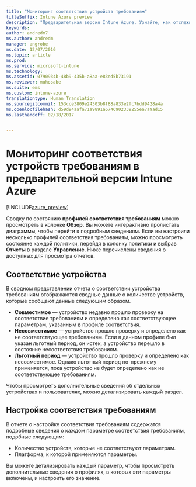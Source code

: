 ```yaml
---
title: "Мониторинг соответствия устройств требованиям"
titleSuffix: Intune Azure preview
description: "Предварительная версия Intune Azure. Узнайте, как отслеживать соответствие устройств требованиям."
keywords: 
author: andredm7
ms.author: andredm
manager: angrobe
ms.date: 12/07/2016
ms.topic: article
ms.prod: 
ms.service: microsoft-intune
ms.technology: 
ms.assetid: 0790934b-48b9-435b-a8aa-e83ed5b73191
ms.reviewer: muhosabe
ms.suite: ems
ms.custom: intune-azure
translationtype: Human Translation
ms.sourcegitcommit: 153cce3809e24303b8f88a833e2fc7bdd9428a4a
ms.openlocfilehash: d59d94aafa71a9891a6746902339255ea7a9ad15
ms.lasthandoff: 02/18/2017


---
```

# <a name="how-to-monitor-compliance-in-intune-azure-preview"></a>Мониторинг соответствия устройств требованиям в предварительной версии Intune Azure

[!INCLUDE[azure_preview](../includes/azure_preview.md)]

Сводку по состоянию **профилей соответствия требованиям** можно просмотреть в колонке **Обзор**.
Вы можете интерактивно пролистать диаграммы, чтобы перейти к подробным сведениям. Если вы настроили несколько профилей соответствия требованиям, можно просмотреть состояние каждой политики, перейдя в колонку политики и выбрав **Отчеты** в разделе **Управление**.  Ниже перечислены сведения о доступных для просмотра отчетов.

##  <a name="device-compliance"></a>Соответствие устройства

В сводном представлении отчета о соответствии устройства требованиям отображаются сводные данные о количестве устройств, которые сообщают данные следующим образом.

- **Совместимое** — устройство недавно прошло проверку на соответствие требованиям и определено как соответствующее параметрам, указанным в профиле соответствия.
- **Несовместимое** — устройство прошло проверку и определено как не соответствующее требованиям.  Если в данном профиле был указан льготный период, он истек, а устройство перешло в состояние несоответствия требованиям.
- **Льготный период** — устройство прошло проверку и определено как несовместимое. Однако льготный период по-прежнему применяется, пока устройство не будет определено как не соответствующее требованиям.

Чтобы просмотреть дополнительные сведения об отдельных устройствах и пользователях, можно детализировать каждый раздел.

## <a name="setting-compliance"></a>Настройка соответствия требованиям

В отчете о настройке соответствия требованиям содержатся подробные сведения о каждом параметре соответствия требованиям, подобные следующим:

- Количество устройств, которые не соответствуют параметрам.
- Платформа, к которой применяются параметры.

Вы можете детализировать каждый параметр, чтобы просмотреть дополнительные сведения о профилях, в которых эти параметры включены, и настроить его значение.

